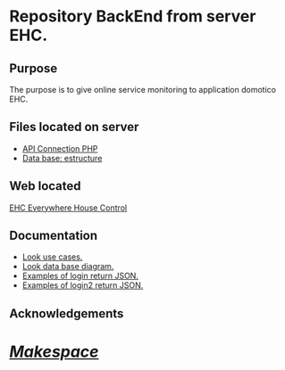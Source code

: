Repository BackEnd from server EHC.
===================================

## Purpose

The purpose is to give online  service monitoring to application domotico EHC.

## Files located on server

- [API Connection PHP](Actual/EHControlConnect/index.php)
- [Data base: estructure](Actual/ehcontrol_estructure.sql)

## Web located

[EHC Everywhere House Control](http://ehcontrol.net/)

## Documentation

- [Look use cases.](Use_Cases)
- [Look data base diagram.](design_DB.png)
- [Examples of login return JSON.](loginBertoldo.json)
- [Examples of login2 return JSON.](login_bertoldo_task_command_single.json)

## Acknowledgements
# *[Makespace](http://makespacemadrid.org/)*